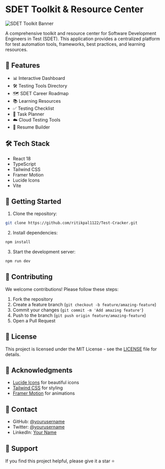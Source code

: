 # SDET Toolkit & Resource Center

![SDET Toolkit Banner](https://images.unsplash.com/photo-1461749280684-dccba630e2f6?auto=format&fit=crop&q=80&w=1000&h=300)

A comprehensive toolkit and resource center for Software Development Engineers in Test (SDET). This application provides a centralized platform for test automation tools, frameworks, best practices, and learning resources.

## 🚀 Features

- 📊 Interactive Dashboard
- 🛠 Testing Tools Directory
- 🗺 SDET Career Roadmap
- 📚 Learning Resources
- ✅ Testing Checklist
- 📝 Task Planner
- ☁️ Cloud Testing Tools
- 📄 Resume Builder

## 🛠 Tech Stack

- React 18
- TypeScript
- Tailwind CSS
- Framer Motion
- Lucide Icons
- Vite

## 🚀 Getting Started

1. Clone the repository:
```bash
git clone https://github.com/ritikpal1122/Test-Cracker.git
```

2. Install dependencies:
```bash
npm install
```

3. Start the development server:
```bash
npm run dev
```

## 🤝 Contributing

We welcome contributions! Please follow these steps:

1. Fork the repository
2. Create a feature branch (`git checkout -b feature/amazing-feature`)
3. Commit your changes (`git commit -m 'Add amazing feature'`)
4. Push to the branch (`git push origin feature/amazing-feature`)
5. Open a Pull Request

## 📝 License

This project is licensed under the MIT License - see the [LICENSE](LICENSE) file for details.

## 🙏 Acknowledgments

- [Lucide Icons](https://lucide.dev/) for beautiful icons
- [Tailwind CSS](https://tailwindcss.com/) for styling
- [Framer Motion](https://www.framer.com/motion/) for animations

## 📧 Contact

- GitHub: [@yourusername](https://github.com/ritikpal1122)
- Twitter: [@yourusername](https://x.com/ritikpaltech)
- LinkedIn: [Your Name](https://linkedin.com/in/ritikpal)

## 🌟 Support

If you find this project helpful, please give it a star ⭐️	